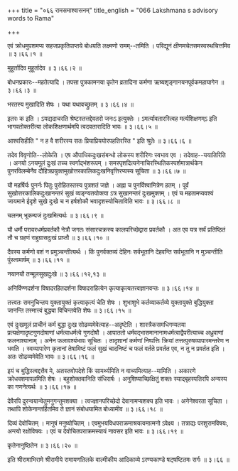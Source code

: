+++
title = "०६६ रामसमाश्वासनम्"
title_english = "066 Lakshmana s advisory words to Rama"

+++


एवं क्रोधमुपशमप्य सहजप्रकृतिपाप्तये बोधयति लक्ष्मणो रामम्--तमिति ।
परिद्यूनं क्षीणमचेतसमस्वस्थचित्तमिव  ॥  ३।६६।१  ॥   

  

मुहूर्तादिव मुहूर्तादेव  ॥  ३।६६।२  ॥   

  

बोधनप्रकारः--महतेत्यादि । तपसा पुत्रकामनया कृतेन व्रतादिना कर्मणा
ऋष्यशृङ्गानयनपूर्वकमहायागेन  ॥  ३।६६।३  ॥   

  

भरतस्य मुखादिति शेषः । यथा यथावच्छ्रुतम्  ॥  ३।६६।४  ॥   

  

इतरः क इति । ऽयद्यदाचरति श्रेष्टस्तत्तद्देवतरो जनःऽ इत्युक्तेः ।
ऽमर्त्यावतारस्त्विह मर्त्यशिक्षणम्ऽ इति भागवतोक्तरीत्या लोकशिक्षणार्थमपि
त्वदवतारादिति भावः  ॥  ३।६६।५  ॥   

  

आश्वसिहीति " न ह वै शरीरस्य सतः प्रियाप्रिययोरपहतिरस्ति " इति श्रुतेः  ॥ 
३।६६।६  ॥   

  

तदेव विवृणोति--लोकेति । एष औपाधिकदुःखसंबन्धो लोकस्य शरीरिणः स्वभाव एव ।
तदेवाह--ययातिरिति । अनयो ऽनयमूलं दुःखं तच्च स्वर्गाद्भंशरूपम् ।
समस्पृशदित्यनेनाचिरस्थितिकस्पर्शमात्रार्थकेन पुनरविलम्बेनैव
दौहित्रप्रयुक्तमुखोत्तरकालिकदुःखनिवृत्तिरप्यस्य सूचिता  ॥  ३।६६।७  ॥   

  

यौ महर्षिर्यः पुनर्नः पितुः पुरोहितस्तस्य पुत्रशतं जज्ञे । अह्ना च
पुनर्विश्वामित्रेण हतम् । पूर्वं सुखोत्तरकालिकदुःखानन्तरं सुखं
व्यङ्ग्यतयोक्त्वा ऽत्र सुखानन्तरं दुःखमुक्तम् । एवं च महतामप्यवश्यं
जायमाने ईदृशे सुखे दुःखे च न हर्षशोकौ भवादृशस्योचिताविति भावः  ॥  ३।६६।८
 ॥   

  

चलनम् भूकम्पजं दुःखमित्यर्थः  ॥  ३।६६।९  ॥   

  

यौ धर्मौ परावरधर्मप्रवर्तकौ नेत्रौ जगतः संसारचक्रस्य कालपरिच्छेद्वारा
प्रवर्तकौ । अत एव यत्र सर्वं प्रतिष्ठितं तौ च ग्रहणं राहुग्रासदुःखं
प्राप्तौ  ॥  ३।६६।१०  ॥   

  

दैवस्य कर्मणो वशं न प्रमुञ्चन्तीत्यर्थः । किं पुनर्वक्तव्यं देहिनः
सर्वभूतानि देहवन्ति सर्वभूतानि न मुञ्चन्तीति पुंस्त्वमार्षम्  ॥  ३।६६।११
 ॥   

  

नयानयौ तन्मूलसुखदुःखे  ॥  ३।६६।१२,१३  ॥   

  

अनिर्विण्णदर्शना विषादरहितदर्शना विषादराहित्येन
कृत्याकृत्यतत्त्वज्ञानवन्तः  ॥  ३।६६।१४  ॥   

  

तत्त्वतः समनुचिन्तय युक्तायुक्तं कृत्याकृत्यं चेति शेषः । शुभाशुभे
कर्तव्याकर्तव्ये युक्तायुक्ते बुद्धियुक्ता जानन्ति तस्मात्त्वं बुद्ध्या
विचिन्तयेति शेषः  ॥  ३।६६।१५  ॥   

  

एवं दुःखमूलं प्राचीनं कर्म बुद्धा दुःख सोढव्यमेवेत्याह--अदृष्टेति ।
शास्त्रैकसमधिगम्यतया प्रत्यक्षेणादृष्टगुणदोषाणां धर्मत्वाधर्मत्वे
गुणदोषौ । आपाततो धर्मवद्भासमानानामधर्मत्वाद्वैपरीत्याच्च अध्रुवाणां
फलनाश्यानाम् । अनेन फलावश्यंभावः सूचितः । तादृशानां कर्मणां निष्पत्तिः
क्रियां तत्तत्पुरुषव्यापारमन्तरेण न भवति । स्वव्यापारेण कृतानां
तेषामिष्टं फलं सुखं चादनिष्टं च फलं वर्तते प्रवर्तत एव, न तु न प्रवर्तत
इति । अतः सोढव्यमेवेति भावः  ॥  ३।६६।१६  ॥   

  

इयं च बुद्धिस्त्वद्दत्तैव मे, अतस्तवोपदेशे किं सामर्थ्यमिति न
वाच्यमित्याह--मामिति । अकारणे क्रोधवशमापन्नमिति शेषः । बहुशोक्तवानिति
संधिरार्षः । अनुशिष्याच्छिक्षितुं शक्तः स्याद्बृहस्पतिरपि अन्यस्य का
गणनेत्यर्थः  ॥  ३।६६।१७  ॥   

  

देवैरपि दुरन्वयान्वेतुमनुगन्तुमशक्या । त्वज्ज्ञानपरिच्छेदो
देवानामप्यशक्य इति भावः । अनेनेश्वरता सूचिता । तथापि शोकेनान्तर्हितमिव
ते ज्ञानं संबोधयामित बोध्यामीव  ॥  ३।६६।१८  ॥   

  

दिव्यं देवोचितम् । मानुषं मनुष्योचितम् । एवमुभयविधपराक्रमाश्रयत्वमात्मनो
ऽवेक्ष्य । तत्राद्यः परशुरामविषयः, अन्त्यो रक्षोविषयः । एवं च
देवोचितपराक्रमस्यायं नावसर इति भावः  ॥  ३।६६।१९  ॥   

  

कृतेनानुष्ठितेन  ॥  ३।६६।२०  ॥   

  

इति श्रीरामाभिरामे श्रीरामीये रामायणतिलके वाल्मीकीय आदिकाव्ये
ऽरण्यकाण्डे षट्षष्टितमः सर्गः  ॥  ३।६६  ॥   

  


